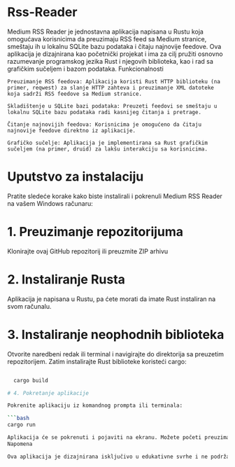 # Rss-Reader

Medium RSS Reader je jednostavna aplikacija napisana u Rustu koja omogućava korisnicima da preuzimaju RSS feed sa Medium stranice, smeštaju ih u lokalnu SQLite bazu podataka i čitaju najnovije feedove. Ova aplikacija je dizajnirana kao početnički projekat i ima za cilj pružiti osnovno razumevanje programskog jezika Rust i njegovih biblioteka, kao i rad sa grafičkim sučeljem i bazom podataka.
Funkcionalnosti

    Preuzimanje RSS feedova: Aplikacija koristi Rust HTTP biblioteku (na primer, reqwest) za slanje HTTP zahteva i preuzimanje XML datoteke koja sadrži RSS feedove sa Medium stranice.

    Skladištenje u SQLite bazi podataka: Preuzeti feedovi se smeštaju u lokalnu SQLite bazu podataka radi kasnijeg čitanja i pretrage.

    Čitanje najnovijih feedova: Korisnicima je omogućeno da čitaju najnovije feedove direktno iz aplikacije.

    Grafičko sučelje: Aplikacija je implementirana sa Rust grafičkim sučeljem (na primer, druid) za lakšu interakciju sa korisnicima.

# Uputstvo za instalaciju

Pratite sledeće korake kako biste instalirali i pokrenuli Medium RSS Reader na vašem Windows računaru:
# 1. Preuzimanje repozitorijuma

Klonirajte ovaj GitHub repozitorij ili preuzmite ZIP arhivu
# 2. Instaliranje Rusta

Aplikacija je napisana u Rustu, pa ćete morati da imate Rust instaliran na svom računalu.
# 3. Instaliranje neophodnih biblioteka

Otvorite naredbeni redak ili terminal i navigirajte do direktorija sa preuzetim repozitorijem. Zatim instalirajte Rust biblioteke koristeći cargo:

  ```bash

    cargo build

# 4. Pokretanje aplikacije

Pokrenite aplikaciju iz komandnog prompta ili terminala:

  ```bash
  cargo run

Aplikacija će se pokrenuti i pojaviti na ekranu. Možete početi preuzimanje i čitanje Medium feedova.
Napomena

Ova aplikacija je dizajnirana isključivo u edukativne svrhe i ne podržava osvežavanje informacija u stvarnom vremenu. Takođe, trenutno je testirana samo na Windows operativnom sistemu.
